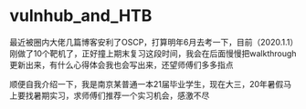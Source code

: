 # vulnhub_and_HTB
最近被圈内大佬几篇博客安利了OSCP，打算明年6月去考一下，目前（2020.1.1）刚做了10个靶机了，正好撞上期末复习这段时间，我会在后面慢慢把walkthrough更新出来，有什么心得体会我也会写出来，还望师傅们多多指点

顺便自我介绍一下，我是南京某普通一本21届毕业学生，现在大三，20年暑假马上要找暑期实习，求师傅们推荐一个实习机会，感激不尽
